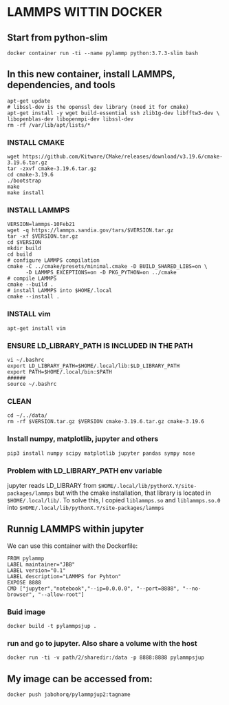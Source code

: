 # LAMMPS WITTIN DOCKER

## Start from python-slim
`docker container run -ti --name pylammp python:3.7.3-slim bash`<br/>
## In this new container, install LAMMPS, dependencies, and tools
```
apt-get update
# libssl-dev is the openssl dev library (need it for cmake)
apt-get install -y wget build-essential ssh zlib1g-dev libfftw3-dev \
libopenblas-dev libopenmpi-dev libssl-dev
rm -rf /var/lib/apt/lists/*
```
### INSTALL CMAKE
```
wget https://github.com/Kitware/CMake/releases/download/v3.19.6/cmake-3.19.6.tar.gz
tar -zxvf cmake-3.19.6.tar.gz
cd cmake-3.19.6
./bootstrap
make
make install
```
### INSTALL LAMMPS
```
VERSION=lammps-10Feb21
wget -q https://lammps.sandia.gov/tars/$VERSION.tar.gz
tar -xf $VERSION.tar.gz
cd $VERSION
mkdir build
cd build
# configure LAMMPS compilation
cmake -C ../cmake/presets/minimal.cmake -D BUILD_SHARED_LIBS=on \
      -D LAMMPS_EXCEPTIONS=on -D PKG_PYTHON=on ../cmake
# compile LAMMPS
cmake --build .
# install LAMMPS into $HOME/.local
cmake --install .
```
### INSTALL vim
`apt-get install vim`
### ENSURE LD_LIBRARY_PATH IS INCLUDED IN THE PATH
```
vi ~/.bashrc
export LD_LIBRARY_PATH=$HOME/.local/lib:$LD_LIBRARY_PATH
export PATH=$HOME/.local/bin:$PATH
######
source ~/.bashrc
```
### CLEAN
```
cd ~/../data/
rm -rf $VERSION.tar.gz $VERSION cmake-3.19.6.tar.gz cmake-3.19.6
```
### Install numpy, matplotlib, jupyter and others
`pip3 install numpy scipy matplotlib jupyter pandas sympy nose`

### Problem with LD_LIBRARY_PATH env variable
jupyter reads LD_LIBRARY from `$HOME/.local/lib/pythonX.Y/site-packages/lammps`
 but with the cmake installation, that library is located in `
$HOME/.local/lib/ `. To solve this, I copied `liblammps.so` and `liblammps.so.0`
into `$HOME/.local/lib/pythonX.Y/site-packages/lammps`

## Runnig LAMMPS within jupyter
We can use this container with the Dockerfile:
```
FROM pylammp
LABEL maintainer="JBB"
LABEL version="0.1"
LABEL description="LAMMPS for Pyhton" 
EXPOSE 8888
CMD ["jupyter","notebook","--ip=0.0.0.0", "--port=8888", "--no-browser", "--allow-root"]
```
### Buid image
`docker build -t pylammpsjup .`

### run and go to jupyter. Also share a volume with the host
`docker run -ti -v path/2/sharedir:/data -p 8888:8888 pylammpsjup`

## My image can be accessed from:
`docker push jabohorq/pylammpjup2:tagname`
